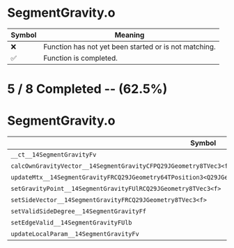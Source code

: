 # SegmentGravity.o
| Symbol | Meaning 
| ------------- | ------------- 
| :x: | Function has not yet been started or is not matching. 
| :white_check_mark: | Function is completed. 


# 5 / 8 Completed -- (62.5%)
# SegmentGravity.o
| Symbol | Decompiled? |
| ------------- | ------------- |
| `__ct__14SegmentGravityFv` | :white_check_mark: |
| `calcOwnGravityVector__14SegmentGravityCFPQ29JGeometry8TVec3<f>PfRCQ29JGeometry8TVec3<f>` | :x: |
| `updateMtx__14SegmentGravityFRCQ29JGeometry64TPosition3<Q29JGeometry38TMatrix34<Q29JGeometry13SMatrix34C<f>>>` | :x: |
| `setGravityPoint__14SegmentGravityFUlRCQ29JGeometry8TVec3<f>` | :white_check_mark: |
| `setSideVector__14SegmentGravityFRCQ29JGeometry8TVec3<f>` | :white_check_mark: |
| `setValidSideDegree__14SegmentGravityFf` | :white_check_mark: |
| `setEdgeValid__14SegmentGravityFUlb` | :white_check_mark: |
| `updateLocalParam__14SegmentGravityFv` | :x: |
